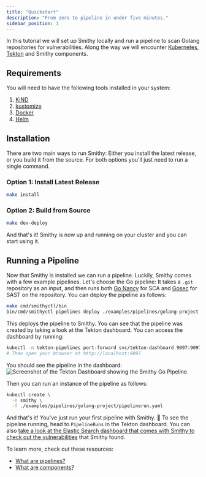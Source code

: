 ```yaml
---
title: "Quickstart"
description: "From zero to pipeline in under five minutes."
sidebar_position: 1
---
```


In this tutorial we will set up Smithy locally and run a pipeline to scan Golang repositories for vulnerabilities. Along the way we will encounter [Kubernetes](https://kubernetes.io/), [Tekton](https://tekton.dev/) and Smithy components.

## Requirements

You will need to have the following tools installed in your system:

1. [KiND](https://kind.sigs.k8s.io/docs/user/quick-start/#installation)
2. [kustomize](https://kubectl.docs.kubernetes.io/installation/kustomize/)
3. [Docker](https://docs.docker.com/engine/install/)
4. [Helm](https://helm.sh/docs/intro/install/)

## Installation

There are two main ways to run Smithy: Either you install the latest release, or you build it from the source.
For both options you'll just need to run a single command.

### Option 1: Install Latest Release

```bash
make install
```

### Option 2: Build from Source

```bash
make dev-deploy
```

And that's it! Smithy is now up and running on your cluster and you can start using it.

## Running a Pipeline

Now that Smithy is installed we can run a pipeline. Luckily, Smithy comes with a few example pipelines. Let's choose the Go pipeline: It takes a `.git` repository as an input, and then runs both [Go Nancy](https://github.com/sonatype-nexus-community/nancy) for SCA and [Gosec](https://github.com/securego/gosec) for SAST on the repository. You can deploy the pipeline as follows:

```bash
make cmd/smithyctl/bin
bin/cmd/smithyctl pipelines deploy ./examples/pipelines/golang-project
```

This deploys the pipeline to Smithy. You can see that the pipeline was created
by taking a look at the Tekton dashboard. You can access the dashboard by running:

```bash
kubectl -n tekton-pipelines port-forward svc/tekton-dashboard 9097:9097
# Then open your browser at http://localhost:9097
```

You should see the pipeline in the dashboard:
![Screenshot of the Tekton Dashboard showing the Smithy Go Pipeline](/img/quickstart-pipeline.png)

Then you can run an instance of the pipeline as follows:

```bash
kubectl create \
  -n smithy \
  -f ./examples/pipelines/golang-project/pipelinerun.yaml
```

And that's it! You've just run your first pipeline with Smithy. 🎉
To see the pipeline running, head to `PipelineRuns` in the Tekton dashboard. You can also [take a look at the Elastic Search dashboard that comes with Smithy to check out the vulnerabilities](/docs/how-tos/elasticsearch) that Smithy found.

To learn more, check out these resources:

- [What are pipelines?](/docs/explanation/pipelines)
- [What are components?](/docs/explanation/components)

